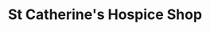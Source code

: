 ---
title: "St Catherine's Hospice Shop"
url: /horsham/st-catherines-hospice-shop/
shop: Gebrauchtwaren
---